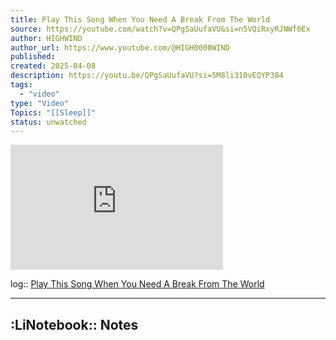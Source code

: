 ```yaml
---
title: Play This Song When You Need A Break From The World
source: https://youtube.com/watch?v=QPgSaUufaVU&si=n5VQiRxyRJNWf0Ex
author: HIGHWIND
author_url: https://www.youtube.com/@HIGH0000WIND
published:
created: 2025-04-08
description: https://youtu.be/QPgSaUufaVU?si=SM8li310vEQYP384
tags:
  - "video"
type: "Video"
Topics: "[[Sleep]]"
status: unwatched
---
```


<iframe width="340" height="200" src="https://www.youtube.com/embed/QPgSaUufaVU?feature=oembed" frameborder="0" allow="accelerometer; autoplay; clipboard-write; encrypted-media; gyroscope; picture-in-picture; web-share" referrerpolicy="strict-origin-when-cross-origin" allowfullscreen title="Play This Song When You Need A Break From The World"></iframe>

log:: [Play This Song When You Need A Break From The World](https://youtube.com/watch?v=QPgSaUufaVU&si=n5VQiRxyRJNWf0Ex)

---

## :LiNotebook:: Notes



